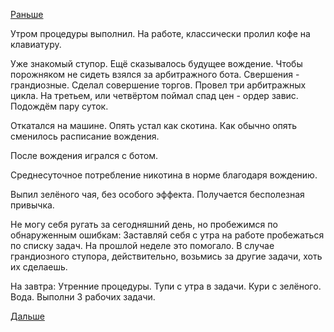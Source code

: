 [Раньше](2015.07.27.md)

Утром процедуры выполнил.
На работе, классически пролил кофе на клавиатуру.

Уже знакомый ступор. Ещё сказывалось будущее вождение. Чтобы порожняком не сидеть взялся за арбитражного бота. Свершения - грандиозные. Сделал совершение торгов. Провел три арбитражных цикла. На третьем, или четвёртом поймал спад цен - ордер завис. Подождём пару суток.

Откатался на машине. Опять устал как скотина.
Как обычно опять сменилось расписание вождения.

После вождения игрался с ботом.

Среднесуточное потребление никотина в норме благодаря вождению.

Выпил зелёного чая, без особого эффекта. Получается бесполезная привычка.

Не могу себя ругать за сегодняшний день, но пробежимся по обнаруженным ошибкам:
Заставляй себя с утра на работе пробежаться по списку задач. На прошлой неделе это помогало.
В случае грандиозного ступора, действительно, возьмись за другие задачи, хоть их сделаешь.

На завтра:
Утренние процедуры.
Тупи с утра в задачи.
Кури с зелёного.
Вода.
Выполни 3 рабочих задачи.

[Дальше](2015.07.29.md)